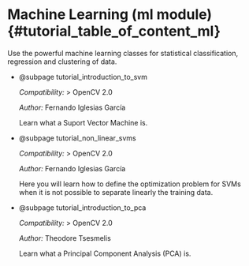 Machine Learning (ml module) {#tutorial_table_of_content_ml}
============================

Use the powerful machine learning classes for statistical classification, regression and clustering
of data.

-   @subpage tutorial_introduction_to_svm

    *Compatibility:* \> OpenCV 2.0

    *Author:* Fernando Iglesias García

    Learn what a Suport Vector Machine is.

-   @subpage tutorial_non_linear_svms

    *Compatibility:* \> OpenCV 2.0

    *Author:* Fernando Iglesias García

    Here you will learn how to define the optimization problem for SVMs when it is not possible to
    separate linearly the training data.

-   @subpage tutorial_introduction_to_pca

    *Compatibility:* \> OpenCV 2.0

    *Author:* Theodore Tsesmelis

    Learn what a Principal Component Analysis (PCA) is.
